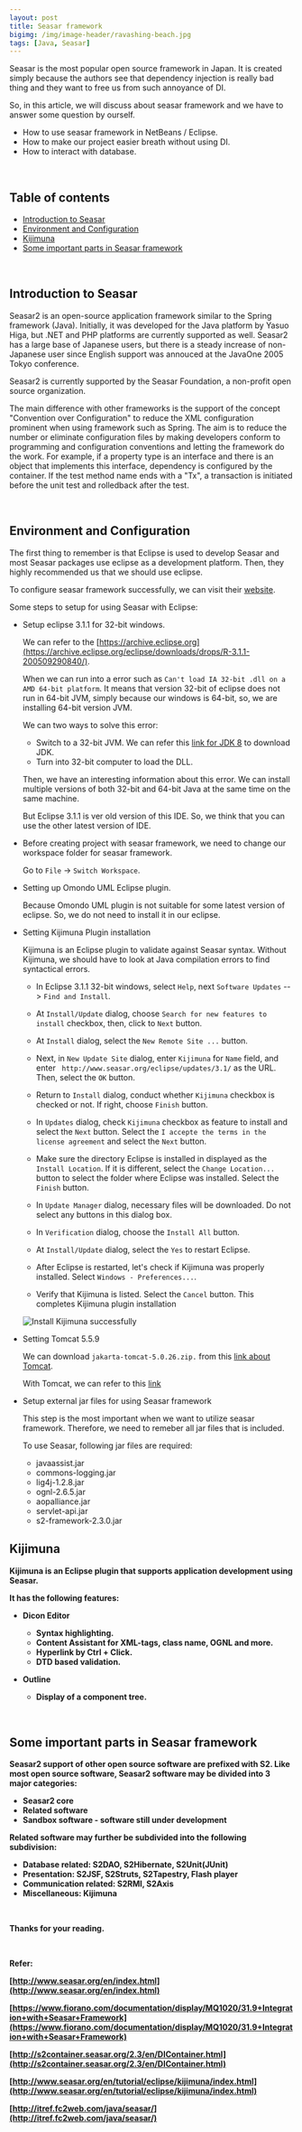 ```yaml
---
layout: post
title: Seasar framework
bigimg: /img/image-header/ravashing-beach.jpg
tags: [Java, Seasar]
---
```


Seasar is the most popular open source framework in Japan. It is created simply because the authors see that dependency injection is really bad thing and they want to free us from such annoyance of DI.

So, in this article, we will discuss about seasar framework and we have to answer some question by ourself.
- How to use seasar framework in NetBeans / Eclipse.
- How to make our project easier breath without using DI.
- How to interact with database.

<br>

## Table of contents
- [Introduction to Seasar](#introduction-to-seasar)
- [Environment and Configuration](#environment-and-configuration)
- [Kijimuna](#kijimuna)
- [Some important parts in Seasar framework](#some-important-parts-in-seasar-framework)

<br>

## Introduction to Seasar
Seasar2 is an open-source application framework similar to the Spring framework (Java). Initially, it was developed for the Java platform by Yasuo Higa, but .NET and PHP platforms are currently supported as well. Seasar2 has a large base of Japanese users, but there is a steady increase of non-Japanese user since English support was annouced at the JavaOne 2005 Tokyo conference.

Seasar2 is currently supported by the Seasar Foundation, a non-profit open source organization. 

The main difference with other frameworks is the support of the concept "Convention over Configuration" to reduce the XML configuration prominent when using framework such as Spring. The aim is to reduce the number or eliminate configuration files by making developers conform to programming and configuration conventions and letting the framework do the work. For example, if a property type is an interface and there is an object that implements this interface, dependency is configured by the container. If the test method name ends with a "Tx", a transaction is initiated before the unit test and rolledback after the test. 


<br>

## Environment and Configuration
The first thing to remember is that Eclipse is used to develop Seasar and most Seasar packages use eclipse as a development platform. Then, they highly recommended us that we should use eclipse.

To configure seasar framework successfully, we can visit their [website](http://www.seasar.org/en/tutorial/index.html).

Some steps to setup for using Seasar with Eclipse:
- Setup eclipse 3.1.1 for 32-bit windows.
    
    We can refer to the [https://archive.eclipse.org](https://archive.eclipse.org/eclipse/downloads/drops/R-3.1.1-200509290840/).

    When we can run into a error such as ```Can't load IA 32-bit .dll on a AMD 64-bit platform```. It means that version 32-bit of eclipse does not run in 64-bit JVM, simply because our windows is 64-bit, so, we are installing 64-bit version JVM.

    We can two ways to solve this error:
    - Switch to a 32-bit JVM. We can refer this [link for JDK 8](https://www.oracle.com/technetwork/java/javase/downloads/jdk8-downloads-2133151.html) to download JDK.
    - Turn into 32-bit computer to load the DLL.

    Then, we have an interesting information about this error. We can install multiple versions of both 32-bit and 64-bit Java at the same time on the same machine.

    But Eclipse 3.1.1 is ver old version of this IDE. So, we think that you can use the other latest version of IDE.

- Before creating project with seasar framework, we need to change our workspace folder for seasar framework. 

    Go to ```File``` -> ```Switch Workspace```. 

- Setting up Omondo UML Eclipse plugin.

    Because Omondo UML plugin is not suitable for some latest version of eclipse. So, we do not need to install it in our eclipse.

- Setting Kijimuna Plugin installation

    Kijimuna is an Eclipse plugin to validate against Seasar syntax. Without Kijimuna, we should have to look at Java compilation errors to find syntactical errors.

    - In Eclipse 3.1.1 32-bit windows, select ```Help```, next ```Software Updates``` --> ```Find and Install```.

    - At ```Install/Update``` dialog, choose ```Search for new features to install``` checkbox, then, click to ```Next``` button.

    - At ```Install``` dialog, select the ```New Remote Site ...``` button.

    - Next, in ```New Update Site``` dialog, enter ```Kijimuna``` for ```Name``` field, and enter ``` http://www.seasar.org/eclipse/updates/3.1/``` as the URL. Then, select the ```OK``` button.

    - Return to ```Install``` dialog, conduct whether ```Kijimuna``` checkbox is checked or not. If right, choose ```Finish``` button.

    - In ```Updates``` dialog, check ```Kijimuna``` checkbox as feature to install and select the ```Next``` button. Select the ```I accepte the terms in the license agreement``` and select the ```Next``` button.

    - Make sure the directory Eclipse is installed in displayed as the ```Install Location```. If it is different, select the ```Change Location...``` button to select the folder where Eclipse was installed. Select the ```Finish``` button.

    - In ```Update Manager``` dialog, necessary files will be downloaded. Do not select any buttons in this dialog box.

    - In ```Verification``` dialog, choose the ```Install All``` button.

    - At ```Install/Update``` dialog, select the ```Yes``` to restart Eclipse.

    - After Eclipse is restarted, let's check if Kijimuna was properly installed. Select ```Windows - Preferences...```.

    - Verify that Kijimuna is listed. 
    Select the ```Cancel``` button. This completes Kijimuna plugin installation

    ![Install Kijimuna successfully](../img/Java-Common/seasar-framework/kijimuna-installation-success.png)

- Setting Tomcat 5.5.9

    We can download ```jakarta-tomcat-5.0.26.zip.``` from this [link about Tomcat](https://archive.apache.org/dist/tomcat/tomcat-5/archive/v5.0.26-beta/bin/).

    With Tomcat, we can refer to this [link](https://ducmanhphan.github.io/2019-02-18-Configure-Tomcat-for-Java-web/)

- Setup external jar files for using Seasar framework

    This step is the most important when we want to utilize seasar framework. Therefore, we need to remeber all jar files that is included.

    To use Seasar, following jar files are required:
    - javaassist.jar
    - commons-logging.jar
    - lig4j-1.2.8.jar
    - ognl-2.6.5.jar
    - aopalliance.jar
    - servlet-api.jar
    - s2-framework-2.3.0.jar

<b>

## Kijimuna
Kijimuna is an Eclipse plugin that supports application development using Seasar.

It has the following features:
- Dicon Editor
    - Syntax highlighting.
    - Content Assistant for XML-tags, class name, OGNL and more.
    - Hyperlink by Ctrl + Click.
    - DTD based validation.

- Outline
    - Display of a component tree. 

<br>

## Some important parts in Seasar framework
Seasar2 support of other open source software are prefixed with S2. Like most open source software, Seasar2 software may be divided into 3 major categories:
- Seasar2 core
- Related software
- Sandbox software - software still under development

Related software may further be subdivided into the following subdivision:
- Database related: S2DAO, S2Hibernate, S2Unit(JUnit)
- Presentation: S2JSF, S2Struts, S2Tapestry, Flash player
- Communication related: S2RMI, S2Axis
- Miscellaneous: Kijimuna



<br>

Thanks for your reading.

<br>

Refer:

[http://www.seasar.org/en/index.html](http://www.seasar.org/en/index.html)

[https://www.fiorano.com/documentation/display/MQ1020/31.9+Integration+with+Seasar+Framework](https://www.fiorano.com/documentation/display/MQ1020/31.9+Integration+with+Seasar+Framework)

[http://s2container.seasar.org/2.3/en/DIContainer.html](http://s2container.seasar.org/2.3/en/DIContainer.html)

[http://www.seasar.org/en/tutorial/eclipse/kijimuna/index.html](http://www.seasar.org/en/tutorial/eclipse/kijimuna/index.html)

[http://itref.fc2web.com/java/seasar/](http://itref.fc2web.com/java/seasar/)